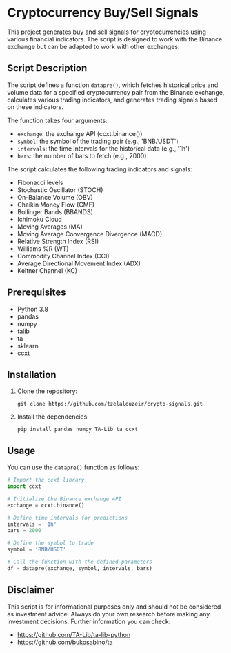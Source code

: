 # Cryptocurrency Buy/Sell Signals

This project generates buy and sell signals for cryptocurrencies using various financial indicators. The script is designed to work with the Binance exchange but can be adapted to work with other exchanges.
## Script Description

The script defines a function `datapre()`, which fetches historical price and volume data for a specified cryptocurrency pair from the Binance exchange, calculates various trading indicators, and generates trading signals based on these indicators.

The function takes four arguments:
- `exchange`: the exchange API (ccxt.binance())
- `symbol`: the symbol of the trading pair (e.g., 'BNB/USDT')
- `intervals`: the time intervals for the historical data (e.g., '1h')
- `bars`: the number of bars to fetch (e.g., 2000)

The script calculates the following trading indicators and signals:

- Fibonacci levels
- Stochastic Oscillator (STOCH)
- On-Balance Volume (OBV)
- Chaikin Money Flow (CMF)
- Bollinger Bands (BBANDS)
- Ichimoku Cloud
- Moving Averages (MA)
- Moving Average Convergence Divergence (MACD)
- Relative Strength Index (RSI)
- Williams %R (WT)
- Commodity Channel Index (CCI)
- Average Directional Movement Index (ADX)
- Keltner Channel (KC)

## Prerequisites

- Python 3.8
- pandas
- numpy
- talib
- ta
- sklearn
- ccxt

## Installation

1. Clone the repository:
    ```
    git clone https://github.com/tzelalouzeir/crypto-signals.git
    ```

2. Install the dependencies:
    ```
    pip install pandas numpy TA-Lib ta ccxt
    ```


## Usage

You can use the `datapre()` function as follows:

```python
# Import the ccxt library
import ccxt

# Initialize the Binance exchange API
exchange = ccxt.binance()

# Define time intervals for predictions
intervals = '1h'
bars = 2000

# Define the symbol to trade
symbol = 'BNB/USDT'

# Call the function with the defined parameters
df = datapre(exchange, symbol, intervals, bars)
```

## Disclaimer
This script is for informational purposes only and should not be considered as investment advice. Always do your own research before making any investment decisions.
Further information you can check:
- https://github.com/TA-Lib/ta-lib-python
- https://github.com/bukosabino/ta
